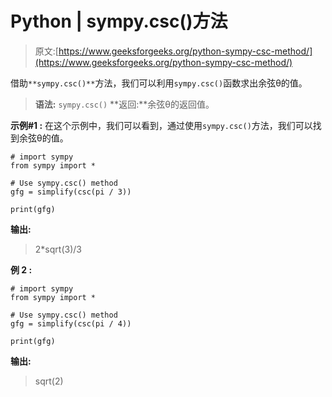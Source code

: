 # Python | sympy.csc()方法

> 原文:[https://www.geeksforgeeks.org/python-sympy-csc-method/](https://www.geeksforgeeks.org/python-sympy-csc-method/)

借助`**sympy.csc()**`方法，我们可以利用`sympy.csc()`函数求出余弦θ的值。

> **语法:** `sympy.csc()`
> **返回:**余弦θ的返回值。

**示例#1 :**
在这个示例中，我们可以看到，通过使用`sympy.csc()`方法，我们可以找到余弦θ的值。

```
# import sympy
from sympy import *

# Use sympy.csc() method
gfg = simplify(csc(pi / 3))

print(gfg)
```

**输出:**

> 2*sqrt(3)/3

**例 2 :**

```
# import sympy
from sympy import *

# Use sympy.csc() method
gfg = simplify(csc(pi / 4))

print(gfg)
```

**输出:**

> sqrt(2)